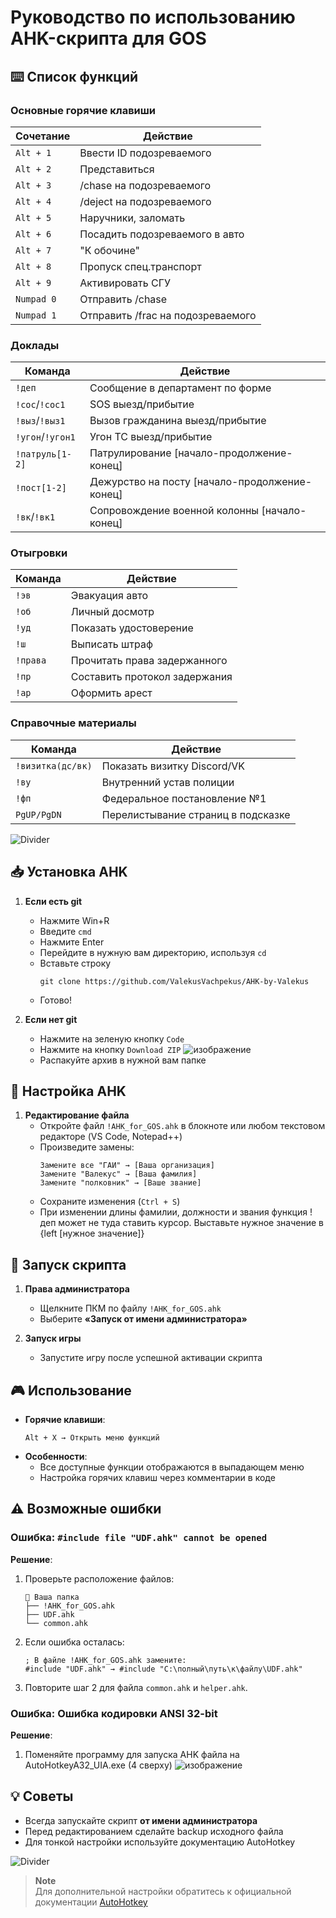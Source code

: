 # Руководство по использованию AHK-скрипта для GOS

## ⌨️ Список функций

### Основные горячие клавиши
| Сочетание         | Действие                         |
|-------------------|----------------------------------|
| `Alt + 1`         | Ввести ID подозреваемого         |
| `Alt + 2`         | Представиться                    |
| `Alt + 3`         | /chase на подозреваемого         |
| `Alt + 4`         | /deject на подозреваемого        |
| `Alt + 5`         | Наручники, заломать              |
| `Alt + 6`         | Посадить подозреваемого в авто   |
| `Alt + 7`         | "К обочине"                      |
| `Alt + 8`         | Пропуск спец.транспорт           |
| `Alt + 9`         | Активировать СГУ                 |
| `Numpad 0`        | Отправить /chase                 |
| `Numpad 1`        | Отправить /frac на подозреваемого|

### Доклады
| Команда           | Действие                         |
|-------------------|----------------------------------|
| `!деп`            | Сообщение в департамент по форме |
| `!сос`/`!сос1`    | SOS выезд/прибытие               |
| `!выз`/`!выз1`    | Вызов гражданина выезд/прибытие  |
| `!угон`/`!угон1`  | Угон ТС выезд/прибытие           |
| `!патруль[1-2]`   | Патрулирование [начало-продолжение-конец]                   |
| `!пост[1-2]`      | Дежурство на посту [начало-продолжение-конец]              |
| `!вк`/`!вк1`      | Сопровождение военной колонны [начало-конец]   |

### Отыгровки
| Команда           | Действие                         |
|-------------------|----------------------------------|
| `!эв`             | Эвакуация авто                   |
| `!об`             | Личный досмотр                   |
| `!уд`             | Показать удостоверение           |
| `!ш`              | Выписать штраф                   |
| `!права`          | Прочитать права задержанного     |
| `!пр`             | Составить протокол задержания    |
| `!ар`             | Оформить арест                   |

### Справочные материалы
| Команда           | Действие                         |
|-------------------|----------------------------------|
| `!визитка(дс/вк)` | Показать визитку Discord/VK      |
| `!ву`             | Внутренний устав полиции         |
| `!фп`             | Федеральное постановление №1      |
| `PgUP/PgDN`       | Перелистывание страниц в подсказке |

![Divider](https://raw.githubusercontent.com/andreasbm/readme/master/assets/lines/rainbow.png)

## 📥 Установка AHK

1. **Если есть git**
   - Нажмите Win+R
   - Введите `cmd`
   - Нажмите Enter
   - Перейдите в нужную вам директорию, используя `cd`
   - Вставьте строку
     ```
     git clone https://github.com/ValekusVachpekus/AHK-by-Valekus
     ```
   - Готово!

2. **Если нет git**
   - Нажмите на зеленую кнопку `Code`
   - Нажмите на кнопку `Download ZIP`
     ![изображение](https://github.com/user-attachments/assets/909d49a8-a3e6-4615-ba43-eecda39cc0d9)
   - Распакуйте архив в нужной вам папке




## 🔧 Настройка AHK

1. **Редактирование файла**
   - Откройте файл `!AHK_for_GOS.ahk` в блокноте или любом текстовом редакторе (VS Code, Notepad++)
   - Произведите замены:
     ```ahk
     Замените все "ГАИ" → [Ваша организация]
     Замените "Валекус" → [Ваша фамилия]
     Замените "полковник" → [Ваше звание]
     ```
   - Сохраните изменения (`Ctrl + S`)
   - При изменении длины фамилии, должности и звания функция !деп может не туда ставить курсор. Выставьте нужное значение в {left [нужное значение]}

## 🚀 Запуск скрипта

1. **Права администратора**
   - Щелкните ПКМ по файлу `!AHK_for_GOS.ahk`
   - Выберите **«Запуск от имени администратора»**
   
2. **Запуск игры**
   - Запустите игру после успешной активации скрипта

## 🎮 Использование

- **Горячие клавиши**:
  ```ahk
  Alt + X → Открыть меню функций
  ```
- **Особенности**:
  - Все доступные функции отображаются в выпадающем меню
  - Настройка горячих клавиш через комментарии в коде

## ⚠️ Возможные ошибки

### Ошибка: `#include file "UDF.ahk" cannot be opened`

**Решение**:
1. Проверьте расположение файлов:
   ```
   📂 Ваша папка
   ├── !AHK_for_GOS.ahk
   ├── UDF.ahk
   └── common.ahk
   ```
2. Если ошибка осталась:
   ```ahk
   ; В файле !AHK_for_GOS.ahk замените:
   #include "UDF.ahk" → #include "C:\полный\путь\к\файлу\UDF.ahk"
   ```
3. Повторите шаг 2 для файла `common.ahk` и `helper.ahk`.

### Ошибка: Ошибка кодировки ANSI 32-bit

**Решение**:
1. Поменяйте программу для запуска AHK файла на AutoHotkeyA32_UIA.exe (4 сверху)
   ![изображение](https://github.com/user-attachments/assets/d2ff4ea3-5e15-4417-9078-bd7c88085f0b)


## 💡 Советы

- Всегда запускайте скрипт **от имени администратора**
- Перед редактированием сделайте backup исходного файла
- Для тонкой настройки используйте документацию AutoHotkey



![Divider](https://raw.githubusercontent.com/andreasbm/readme/master/assets/lines/rainbow.png)

> **Note**  
> Для дополнительной настройки обратитесь к официальной документации [AutoHotkey](https://www.autohotkey.com/docs/)
